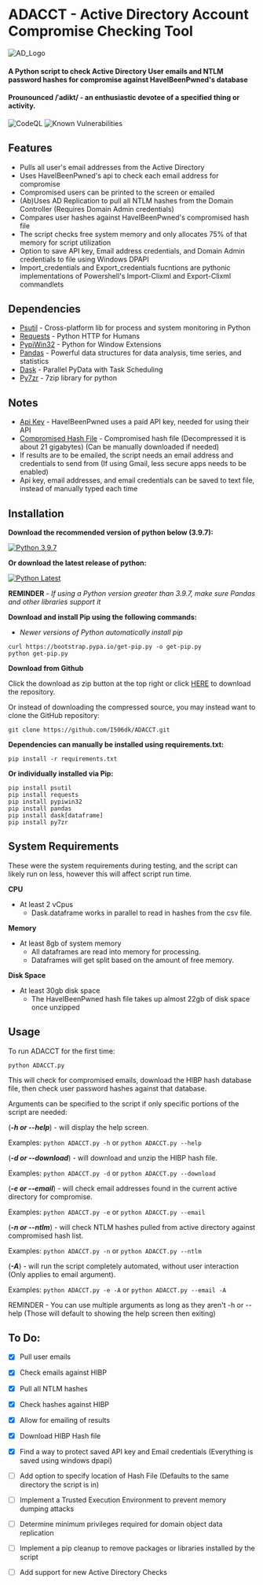 # ADACCT - Active Directory Account Compromise Checking Tool

![AD_Logo](https://user-images.githubusercontent.com/33561466/138386605-36291c2a-c68f-4390-84a7-5567d8b624e1.png)

#### A Python script to check Active Directory User emails and NTLM password hashes for compromise against HaveIBeenPwned's database
#### Prounounced /ˈadikt/ - an enthusiastic devotee of a specified thing or activity.

![CodeQL](https://github.com/I506dk/ADACCT/workflows/CodeQL/badge.svg)
![Known Vulnerabilities](https://snyk.io/test/github/I506dk/ADACCT/badge.svg)

## Features
- Pulls all user's email addresses from the Active Directory
- Uses HaveIBeenPwned's api to check each email address for compromise
- Compromised users can be printed to the screen or emailed
- (Ab)Uses AD Replication to pull all NTLM hashes from the Domain Controller (Requires Domain Admin credentials)
- Compares user hashes against HaveIBeenPwned's compromised hash file
- The script checks free system memory and only allocates 75% of that memory for script utilization
- Option to save API key, Email address credentials, and Domain Admin credentials to file using Windows DPAPI
- Import_credentials and Export_credentials fucntions are pythonic implementations of Powershell's Import-Clixml and Export-Clixml commandlets

## Dependencies 
- [Psutil](https://pypi.org/project/psutil/) - Cross-platform lib for process and system monitoring in Python
- [Requests](https://pypi.org/project/requests/) - Python HTTP for Humans
- [PypiWin32](https://pypi.org/project/pywin32/) - Python for Window Extensions
- [Pandas](https://pypi.org/project/pandas/) - Powerful data structures for data analysis, time series, and statistics
- [Dask](https://pypi.org/project/dask/) - Parallel PyData with Task Scheduling
- [Py7zr](https://pypi.org/project/py7zr/) - 7zip library for python

## Notes
- [Api Key](https://haveibeenpwned.com/API/Key) - HaveIBeenPwned uses a paid API key, needed for using their API
- [Compromised Hash File](https://haveibeenpwned.com/Passwords) - Compromised hash file (Decompressed it is about 21 gigabytes) (Can be manually downloaded if needed)
- If results are to be emailed, the script needs an email address and credentials to send from (If using Gmail, less secure apps needs to be enabled)
- Api key, email addresses, and email credentials can be saved to text file, instead of manually typed each time

## Installation
**Download the recommended version of python below (3.9.7):**

[![Python 3.9.7](https://img.shields.io/badge/python-3.9.7-blue.svg)](https://www.python.org/downloads/release/python-397/)

**Or download the latest release of python:**

[![Python Latest](https://img.shields.io/badge/python-latest-blue.svg)](https://www.python.org/downloads/windows/)

**REMINDER** - *If using a Python version greater than 3.9.7, make sure Pandas and other libraries support it*

**Download and install Pip using the following commands:**
- *Newer versions of Python automatically install pip*
```
curl https://bootstrap.pypa.io/get-pip.py -o get-pip.py
python get-pip.py
```

**Download from Github**

Click the download as zip button at the top right or click [HERE](https://github.com/I506dk/ADACCT/archive/refs/heads/main.zip) to download the repository.

Or instead of downloading the compressed source, you may instead want to clone the GitHub repository: 
```
git clone https://github.com/I506dk/ADACCT.git
```


**Dependencies can manually be installed using requirements.txt:**
```
pip install -r requirements.txt
```
**Or individually installed via Pip:**
```
pip install psutil
pip install requests
pip install pypiwin32
pip install pandas
pip install dask[dataframe]
pip install py7zr
```

## System Requirements
These were the system requirements during testing, and the script can likely run on less, however this will affect script run time.

**CPU**
- At least 2 vCpus
  - Dask.dataframe works in parallel to read in hashes from the csv file.

**Memory**
- At least 8gb of system memory
  - All dataframes are read into memory for processing.
  - Dataframes will get split based on the amount of free memory.

**Disk Space**
- At least 30gb disk space
  - The HaveIBeenPwned hash file takes up almost 22gb of disk space once unzipped

## Usage
To run ADACCT for the first time:
```
python ADACCT.py
```
This will check for compromised emails, download the HIBP hash database file, then check user password hashes against that database.

Arguments can be specified to the script if only specific portions of the script are needed:

(***-h or --help***) - will display the help screen.

Examples: ```python ADACCT.py -h``` or ```python ADACCT.py --help```

(***-d or --download***)  - will download and unzip the HIBP hash file.

Examples: ```python ADACCT.py -d``` or ```python ADACCT.py --download```

(***-e or --email***) - will check email addresses found in the current active directory for compromise.

Examples: ```python ADACCT.py -e``` or ```python ADACCT.py --email```

(***-n or --ntlm***) - will check NTLM hashes pulled from active directory against compromised hash list.

Examples: ```python ADACCT.py -n``` or ```python ADACCT.py --ntlm```

(***-A***) - will run the script completely automated, without user interaction (Only applies to email argument).

Examples: ```python ADACCT.py -e -A``` or ```python ADACCT.py --email -A```

REMINDER - You can use multiple arguments as long as they aren't -h or --help (Those will default to showing the help screen then exiting)

## To Do:

- [x] Pull user emails
- [x] Check emails against HIBP
- [x] Pull all NTLM hashes
- [x] Check hashes against HIBP
- [x] Allow for emailing of results
- [x] Download HIBP Hash file
- [x] Find a way to protect saved API key and Email credentials (Everything is saved using windows dpapi)
- [ ] Add option to specify location of Hash File (Defaults to the same directory the script is in)
- [ ] Implement a Trusted Execution Environment to prevent memory dumping attacks
- [ ] Determine minimum privileges required for domain object data replication
- [ ] Implement a pip cleanup to remove packages or libraries installed by the script
- [ ] Add support for new Active Directory Checks



